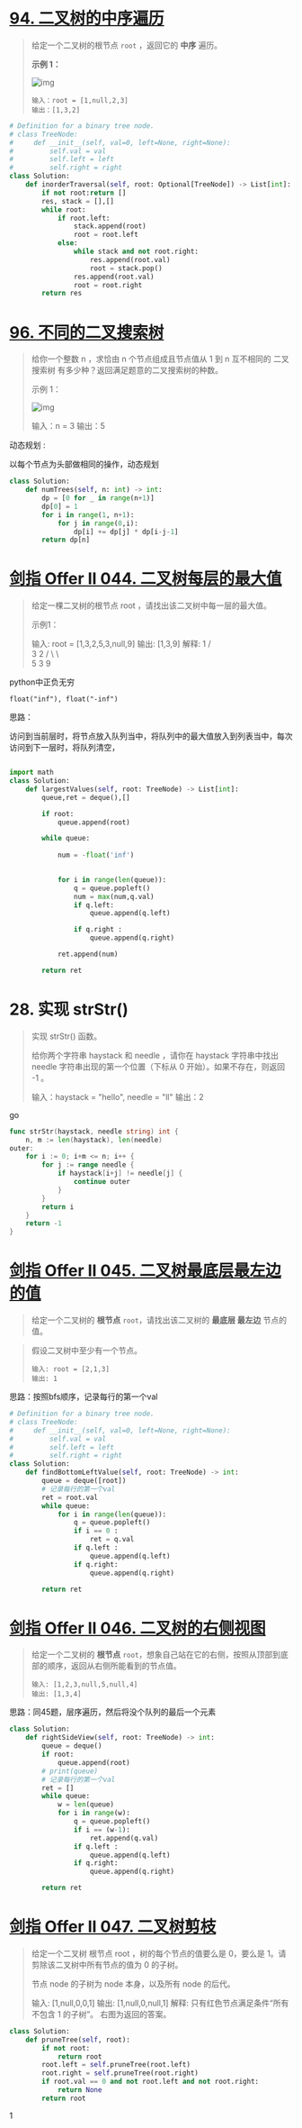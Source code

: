 # [94. 二叉树的中序遍历](https://leetcode-cn.com/problems/binary-tree-inorder-traversal/)

> 给定一个二叉树的根节点 `root` ，返回它的 **中序** 遍历。
>
>  
>
> **示例 1：**
>
> ![img](2022.1.1~.assets/inorder_1.jpg)
>
> ```
> 输入：root = [1,null,2,3]
> 输出：[1,3,2]
> ```



```python
# Definition for a binary tree node.
# class TreeNode:
#     def __init__(self, val=0, left=None, right=None):
#         self.val = val
#         self.left = left
#         self.right = right
class Solution:
    def inorderTraversal(self, root: Optional[TreeNode]) -> List[int]:
        if not root:return []
        res, stack = [],[]
        while root:
            if root.left:
                stack.append(root)
                root = root.left
            else:
                while stack and not root.right:
                    res.append(root.val)
                    root = stack.pop()
                res.append(root.val)
                root = root.right
        return res
```

# [96. 不同的二叉搜索树](https://leetcode-cn.com/problems/unique-binary-search-trees/)

> 给你一个整数 n ，求恰由 n 个节点组成且节点值从 1 到 n 互不相同的 二叉搜索树 有多少种？返回满足题意的二叉搜索树的种数。
>
>  
>
> 示例 1：
>
> ![img](2022.1.1~.assets/uniquebstn3.jpg)
>
> 输入：n = 3
> 输出：5



动态规划 :

以每个节点为头部做相同的操作，动态规划

```python
class Solution:
    def numTrees(self, n: int) -> int:
        dp = [0 for _ in range(n+1)]
        dp[0] = 1
        for i in range(1, n+1):
            for j in range(0,i):
                dp[i] += dp[j] * dp[i-j-1]
        return dp[n]
```



# [剑指 Offer II 044. 二叉树每层的最大值](https://leetcode-cn.com/problems/hPov7L/)

> 给定一棵二叉树的根节点 root ，请找出该二叉树中每一层的最大值。
>
>  
>
> 示例1：
>
> 输入: root = [1,3,2,5,3,null,9]
> 输出: [1,3,9]
> 解释:
>           1
>          / \
>         3   2
>        / \   \  
>       5   3   9 

python中正负无穷

```
float("inf"), float("-inf")
```

思路：

访问到当前层时，将节点放入队列当中，将队列中的最大值放入到列表当中，每次访问到下一层时，将队列清空，



```python

import math
class Solution:
    def largestValues(self, root: TreeNode) -> List[int]:
        queue,ret = deque(),[]

        if root:
            queue.append(root)

        while queue:
            
            num = -float('inf')
            

            for i in range(len(queue)):
                q = queue.popleft()
                num = max(num,q.val)
                if q.left:
                    queue.append(q.left)

                if q.right :
                    queue.append(q.right)

            ret.append(num)

        return ret
```



# 28. 实现 strStr()

> 实现 strStr() 函数。
>
> 给你两个字符串 haystack 和 needle ，请你在 haystack 字符串中找出 needle 字符串出现的第一个位置（下标从 0 开始）。如果不存在，则返回  -1 。
>
> 输入：haystack = "hello", needle = "ll"
> 输出：2

go

```go
func strStr(haystack, needle string) int {
    n, m := len(haystack), len(needle)
outer:
    for i := 0; i+m <= n; i++ {
        for j := range needle {
            if haystack[i+j] != needle[j] {
                continue outer
            }
        }
        return i
    }
    return -1
}
```

# [剑指 Offer II 045. 二叉树最底层最左边的值](https://leetcode-cn.com/problems/LwUNpT/)



>  给定一个二叉树的 **根节点** `root`，请找出该二叉树的 **最底层 最左边** 节点的值。

> 假设二叉树中至少有一个节点。
>
> ```
> 输入: root = [2,1,3]
> 输出: 1
> ```

思路：按照bfs顺序，记录每行的第一个val	

```python
# Definition for a binary tree node.
# class TreeNode:
#     def __init__(self, val=0, left=None, right=None):
#         self.val = val
#         self.left = left
#         self.right = right
class Solution:
    def findBottomLeftValue(self, root: TreeNode) -> int:
        queue = deque([root])
        # 记录每行的第一个val
        ret = root.val  
        while queue:
            for i in range(len(queue)):
                q = queue.popleft()
                if i == 0 :
                    ret = q.val
                if q.left :
                    queue.append(q.left)
                if q.right:
                    queue.append(q.right)

        return ret
```

# [剑指 Offer II 046. 二叉树的右侧视图](https://leetcode-cn.com/problems/WNC0Lk/)



> 给定一个二叉树的 **根节点** `root`，想象自己站在它的右侧，按照从顶部到底部的顺序，返回从右侧所能看到的节点值。
>
> ```
> 输入: [1,2,3,null,5,null,4]
> 输出: [1,3,4]
> ```



思路：同45题，层序遍历，然后将没个队列的最后一个元素

```python
class Solution:
    def rightSideView(self, root: TreeNode) -> int:
        queue = deque()
        if root:
            queue.append(root)
        # print(queue)
        # 记录每行的第一个val
        ret = []  
        while queue:
            w = len(queue)
            for i in range(w):
                q = queue.popleft()
                if i == (w-1):
                    ret.append(q.val)
                if q.left :
                    queue.append(q.left)
                if q.right:
                    queue.append(q.right)

        return ret
```

# [剑指 Offer II 047. 二叉树剪枝](https://leetcode-cn.com/problems/pOCWxh/)

> 给定一个二叉树 根节点 root ，树的每个节点的值要么是 0，要么是 1。请剪除该二叉树中所有节点的值为 0 的子树。
>
> 节点 node 的子树为 node 本身，以及所有 node 的后代。
>
> 输入: [1,null,0,0,1]
> 输出: [1,null,0,null,1] 
> 解释: 
> 只有红色节点满足条件“所有不包含 1 的子树”。
> 右图为返回的答案。
>



```python
class Solution:
    def pruneTree(self, root):
        if not root:
            return root
        root.left = self.pruneTree(root.left)
        root.right = self.pruneTree(root.right)
        if root.val == 0 and not root.left and not root.right:
            return None
        return root
```

1
